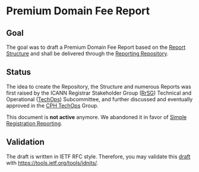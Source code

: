 Premium Domain Fee Report
=================

## Goal
The goal was to draft a Premium Domain Fee Report based on the [Report Structure] and shall be delivered through the [Reporting Repository].

## Status
The idea to create the Repository, the Structure and numerous Reports was first raised by the ICANN Registrar Stakeholder Group ([RrSG]) Technical and Operational ([TechOps]) Subcommittee, and further discussed and eventually approved in the [CPH TechOps] Group.

This document is **not active** anymore. We abandoned it in favor of [Simple Registration Reporting].

## Validation
The draft is written in IETF RFC style. Therefore, you may validate this [draft] with https://tools.ietf.org/tools/idnits/.

[RrSG]: https://rrsg.org/
[TechOps]: https://rrsg.org/working-groups/
[CPH TechOps]: https://bestpractice.domains
[Reporting Repository]: https://github.com/seitsu/reporting-repository
[Report Structure]: https://github.com/seitsu/report-structure
[draft]: /draft-sattler-premium-domain-fee-report.txt
[Simple Registration Reporting]: https://datatracker.ietf.org/doc/draft-ietf-regext-simple-registration-reporting/
